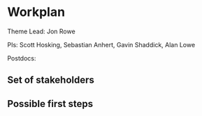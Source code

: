 # Workplan

Theme Lead: Jon Rowe

PIs: Scott Hosking, Sebastian Anhert, Gavin Shaddick, Alan Lowe

Postdocs: 

## Set of stakeholders 


## Possible first steps
